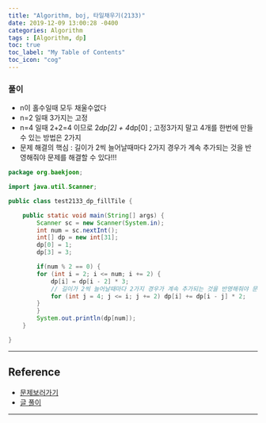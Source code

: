 ```yaml
---
title: "Algorithm, boj, 타일채우기(2133)"
date: 2019-12-09 13:00:28 -0400
categories: Algorithm
tags : [Algorithm, dp]
toc: true
toc_label: "My Table of Contents"
toc_icon: "cog"
---
```


### 풀이
- n이 홀수일때 모두 채울수없다
- n=2 일때 3가지는 고정
- n=4 일때 2+2=4 이므로 2*dp[2] + 4*dp[0] ; 고정3가지 말고 4개를 한번에 만들수 있는 방법은 2가지
- 문제 해결의 핵심 : 길이가 2씩 늘어날때마다 2가지 경우가 계속 추가되는 것을 반영해줘야 문제를 해결할 수 있다!!!

```java
package org.baekjoon;

import java.util.Scanner;

public class test2133_dp_fillTile {

	public static void main(String[] args) {
		Scanner sc = new Scanner(System.in);
		int num = sc.nextInt();
		int[] dp = new int[31];
		dp[0] = 1;
		dp[3] = 3;

		if(num % 2 == 0) {
		for (int i = 2; i <= num; i += 2) {
			dp[i] = dp[i - 2] * 3;
			// 길이가 2씩 늘어날때마다 2가지 경우가 계속 추가되는 것을 반영해줘야 문제를 해결할 수 있다.
			for (int j = 4; j <= i; j += 2) dp[i] += dp[i - j] * 2;
		}
		}
		System.out.println(dp[num]);
	}

}

```

---
## Reference
- [문제보러가기](https://www.acmicpc.net/problem/2133)
- [글 풀이](https://lmcoa15.tistory.com/42)

---
